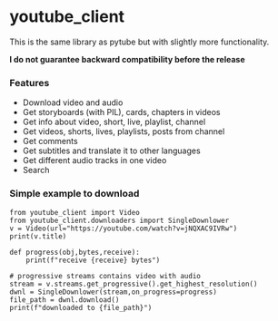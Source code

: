 # youtube_client
This is the same library as pytube but with slightly more functionality.

**I do not guarantee backward compatibility before the release**

### Features
- Download video and audio
- Get storyboards (with PIL), cards, chapters in videos
- Get info about video, short, live, playlist, channel
- Get videos, shorts, lives, playlists, posts from channel
- Get comments
- Get subtitles and translate it to other languages
- Get different audio tracks in one video
- Search

### Simple example to download
```
from youtube_client import Video
from youtube_client.downloaders import SingleDownlower
v = Video(url="https://youtube.com/watch?v=jNQXAC9IVRw")
print(v.title)

def progress(obj,bytes,receive):
    print(f"receive {receive} bytes")

# progressive streams contains video with audio
stream = v.streams.get_progressive().get_highest_resolution()
dwnl = SingleDownlower(stream,on_progress=progress)
file_path = dwnl.download()
print(f"downloaded to {file_path}")
```
